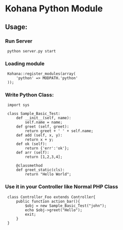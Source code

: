 # Kohana Python Module

## Usage: 

### Run Server

     python server.py start

### Loading module

     Kohana::register_modules(array(
         'python' => MODPATH.'python'
     ));

### Write Python Class:

     import sys

     class Sample_Basic_Test:
         def __init__(self, name):
             self.name = name;
         def greet (self, greet):
             return greet + ' ' + self.name;
         def add (self, x, y):
             return x + y;
         def ok (self):
             return {'err':'ok'};
         def arr (self):
             return [1,2,3,4];

         @classmethod
         def greet_static(cls):
             return "Hello World";

### Use it in your Controller like Normal PHP Class

     class Controller_Foo extends Controller{
         public function action_bar(){
             $obj = new Sample_Basic_Test("john");
             echo $obj->greet("Hello");
             exit;
         }
     }